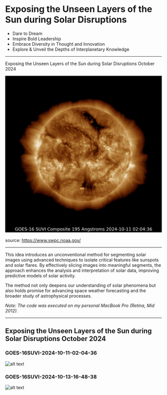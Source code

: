 # Exposing the Unseen Layers of the Sun during Solar Disruptions

- Dare to Dream
- Inspire Bold Leadership
- Embrace Diversity in Thought and Innovation
- Explore & Unveil the Depths of Interplanetary Knowledge

----------------------

Exposing the Unseen Layers of the Sun during Solar Disruptions October 2024

![alt text](image.png)


source: https://www.swpc.noaa.gov/

----------------------

This idea introduces an unconventional method for segmenting solar images using advanced techniques to isolate critical features like sunspots and solar flares. By effectively slicing images into meaningful segments, the approach enhances the analysis and interpretation of solar data, improving predictive models of solar activity.

The method not only deepens our understanding of solar phenomena but also holds promise for advancing space weather forecasting and the broader study of astrophysical processes.

_Note: The code was executed on my personal MacBook Pro (Retina, Mid 2012)._

-----------------------

## Exposing the Unseen Layers of the Sun during Solar Disruptions October 2024

### GOES-16SUVI-2024-10-11-02-04-36

![alt text](image-1.png)

### GOES-16SUVI-2024-10-13-16-48-38

![alt text](image-2.png)

